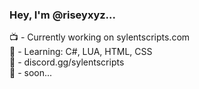 ### Hey, I'm @riseyxyz...

📺 - Currently working on sylentscripts.com <br>
🔮 - Learning: C#, LUA, HTML, CSS <br>
🔐 - discord.gg/sylentscripts <br>
🌙 - soon...

<!--
**riseyxyz/riseyxyz** is a ✨ _special_ ✨ repository because its `README.md` (this file) appears on your GitHub profile.

Here are some ideas to get you started:

- 🔭 I’m currently working on ...
- 🌱 I’m currently learning ...
- 👯 I’m looking to collaborate on ...
- 🤔 I’m looking for help with ...
- 💬 Ask me about ...
- 📫 How to reach me: ...
- 😄 Pronouns: ...
- ⚡ Fun fact: ...
-->
